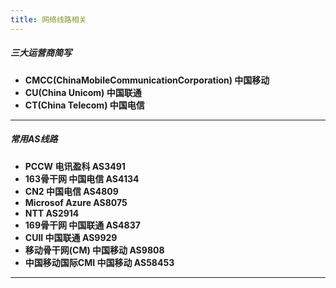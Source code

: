 ```yaml
---
title: 网络线路相关
---
```

##### 三大运营商简写
* **CMCC(ChinaMobileCommunicationCorporation) 中国移动**
* **CU(China Unicom) 中国联通**
* **CT(China Telecom) 中国电信**
---
##### 常用AS线路
* **PCCW 电讯盈科 AS3491** 
* **163骨干网 中国电信 AS4134**
* **CN2 中国电信 AS4809**
* **Microsof Azure AS8075**
* **NTT AS2914**
* **169骨干网 中国联通 AS4837**
* **CUII 中国联通 AS9929**
* **移动骨干网(CM) 中国移动 AS9808**
* **中国移动国际CMI 中国移动 AS58453**
* ****
#####